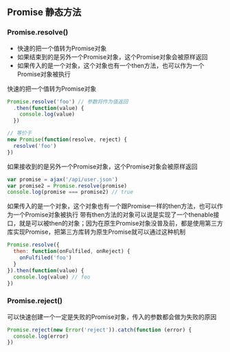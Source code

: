 ## Promise 静态方法
### Promise.resolve()
* 快速的把一个值转为Promise对象
* 如果结束到的是另外一个Promise对象，这个Promise对象会被原样返回
* 如果传入的是一个对象，这个对象也有一个then方法，也可以作为一个Promise对象被执行

快速的把一个值转为Promise对象
```javascript
Promise.resolve('foo') // 参数将作为值返回
  .then(function(value) {
    console.log(value)
  })

// 等价于
new Promise(function(resolve, reject) {
  resolve('foo')
})
```
如果接收到的是另外一个Promise对象，这个Promise对象会被原样返回
```javascript
var promise = ajax('/api/user.json')
var promise2 = Promise.resolve(promise)
console.log(promise === promise2) // true
```
如果传入的是一个对象，这个对象也有一个跟Promise一样的then方法，也可以作为一个Promise对象被执行
带有then方法的对象可以说是实现了一个thenable接口，就是可以被then的对象；因为在原生Promise对象没普及前，都是使用第三方库实现Promise，把第三方库转为原生Promise就可以通过这种机制
```javascript
Promise.resolve({
  then: function(onFulfiled, onReject) {
    onFulfiled('foo')
  }
}).then(function(value) {
  console.log(value) // foo
})
```
### Promise.reject()
可以快速创建一个一定是失败的Promise对象，传入的参数都会做为失败的原因
```javascript
Promise.reject(new Error('reject')).catch(function (error) {
  console.log(error)
})
```
